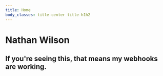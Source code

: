 ```yaml
---
title: Home
body_classes: title-center title-h1h2
---
```


# Nathan Wilson

## If you're seeing this, that means my webhooks are working. 
